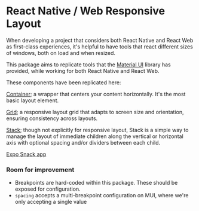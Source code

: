 # React Native / Web Responsive Layout

When developing a project that considers both React Native and React Web as first-class 
experiences, it's helpful to have tools that react different sizes of windows, both on load and 
when resized.

This package aims to replicate tools that the [Material UI](https://mui.com) library has provided, while working 
for both React Native and React Web.

These components have been replicated here:

[Container](https://mui.com/material-ui/react-container/#main-content); a wrapper that centers 
your content horizontally. It's the most basic layout element.

[Grid](https://mui.com/material-ui/react-grid/#main-content); a responsive layout grid that adapts 
to screen size and orientation, ensuring consistency across layouts.

[Stack](https://mui.com/material-ui/react-stack/#main-content); though not explicitly for 
responsive layout, Stack is a simple way to manage the layout of immediate children along the 
vertical or horizontal axis with optional spacing and/or dividers between each child.

[Expo Snack app](https://snack.expo.dev/@sklinks/0dd6c7)

### Room for improvement

* Breakpoints are hard-coded within this package. These should be exposed for configuration.
* `spacing` accepts a multi-breakpoint configuration on MUI, where we're only accepting a single value 